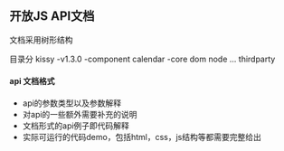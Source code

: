 ## 开放JS API文档

文档采用树形结构

目录分
kissy
    -v1.3.0
        -component
            calendar
        -core
            dom
            node
            ...
thirdparty




#### api 文档格式
* api的参数类型以及参数解释
* 对api的一些额外需要补充的说明
* 文档形式的api例子即代码解释
* 实际可运行的代码demo，包括html，css，js结构等都需要完整给出